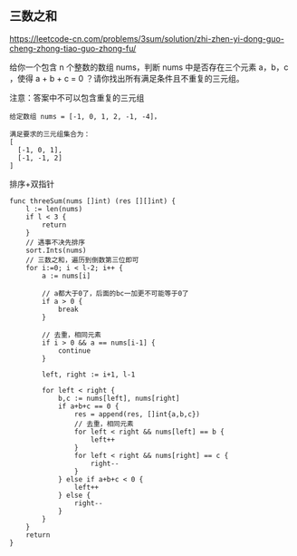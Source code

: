 ## 三数之和

https://leetcode-cn.com/problems/3sum/solution/zhi-zhen-yi-dong-guo-cheng-zhong-tiao-guo-zhong-fu/

给你一个包含 n 个整数的数组 nums，判断 nums 中是否存在三个元素 a，b，c ，使得 a + b + c = 0 ？请你找出所有满足条件且不重复的三元组。

注意：答案中不可以包含重复的三元组
```
给定数组 nums = [-1, 0, 1, 2, -1, -4]，

满足要求的三元组集合为：
[
  [-1, 0, 1],
  [-1, -1, 2]
]
```


排序+双指针

```
func threeSum(nums []int) (res [][]int) {
    l := len(nums)
    if l < 3 {
        return 
    }
    // 遇事不决先排序
    sort.Ints(nums)
    // 三数之和，遍历到倒数第三位即可
    for i:=0; i < l-2; i++ {
        a := nums[i]

        // a都大于0了，后面的bc一加更不可能等于0了
        if a > 0 {
            break
        }

        // 去重，相同元素
        if i > 0 && a == nums[i-1] {
            continue
        }

        left, right := i+1, l-1

        for left < right {
            b,c := nums[left], nums[right]
            if a+b+c == 0 {
                res = append(res, []int{a,b,c})
                // 去重，相同元素
                for left < right && nums[left] == b {
                    left++
                }
                for left < right && nums[right] == c {
                    right--
                }
            } else if a+b+c < 0 {
                left++
            } else {
                right--
            }
        }
    }
    return
}
```
